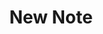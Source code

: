 ---
title: New Note
layout: genome-project/note
planted: 2023-11-05 15:47:41
tended: 2023-11-07T00:07:17Z
---